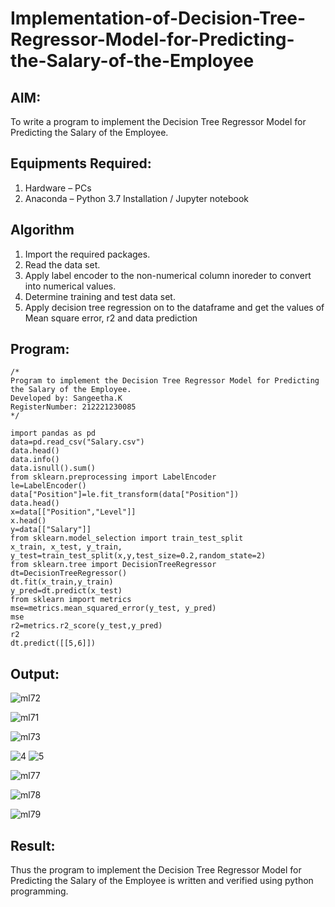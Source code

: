 # Implementation-of-Decision-Tree-Regressor-Model-for-Predicting-the-Salary-of-the-Employee

## AIM:
To write a program to implement the Decision Tree Regressor Model for Predicting the Salary of the Employee.

## Equipments Required:
1. Hardware – PCs
2. Anaconda – Python 3.7 Installation / Jupyter notebook

## Algorithm
1. Import the required packages.
2. Read the data set.
3. Apply label encoder to the non-numerical column inoreder to convert into numerical values.
4. Determine training and test data set.
5. Apply decision tree regression on to the dataframe and get the values of Mean square error, r2 and data prediction 

## Program:
```
/*
Program to implement the Decision Tree Regressor Model for Predicting the Salary of the Employee.
Developed by: Sangeetha.K
RegisterNumber: 212221230085 
*/
```
```
import pandas as pd
data=pd.read_csv("Salary.csv")
data.head()
data.info()
data.isnull().sum()
from sklearn.preprocessing import LabelEncoder
le=LabelEncoder()
data["Position"]=le.fit_transform(data["Position"])
data.head()
x=data[["Position","Level"]]
x.head()
y=data[["Salary"]]
from sklearn.model_selection import train_test_split
x_train, x_test, y_train, y_test=train_test_split(x,y,test_size=0.2,random_state=2)
from sklearn.tree import DecisionTreeRegressor
dt=DecisionTreeRegressor()
dt.fit(x_train,y_train)
y_pred=dt.predict(x_test)
from sklearn import metrics
mse=metrics.mean_squared_error(y_test, y_pred)
mse
r2=metrics.r2_score(y_test,y_pred)
r2
dt.predict([[5,6]])
```

## Output:
![ml72](https://user-images.githubusercontent.com/93992063/204302225-858560b1-6ca1-4031-9b9f-75cc70722870.png)


![ml71](https://user-images.githubusercontent.com/93992063/200124715-135f54e6-330e-4497-963d-96600cd67f75.png)

![ml73](https://user-images.githubusercontent.com/93992063/204302316-004ffb9e-1a07-40c8-bddc-eb9d0168b7a1.png)

![4](https://user-images.githubusercontent.com/93992063/200128882-eb24c6fb-4839-4dfb-854c-56583a1062a8.png)
![5](https://user-images.githubusercontent.com/93992063/200128928-80c98713-df73-4e92-9e9f-a69a2f3e4935.png)

![ml77](https://user-images.githubusercontent.com/93992063/200124819-07ec341f-3ca9-45e7-9efe-2558c17e5a3e.png)

![ml78](https://user-images.githubusercontent.com/93992063/200124829-33473f25-31d4-4729-afbd-2866a0765136.png)

![ml79](https://user-images.githubusercontent.com/93992063/200124732-d2d0fd47-39fe-4ea9-ac89-2336d75c2a56.png)

## Result:
Thus the program to implement the Decision Tree Regressor Model for Predicting the Salary of the Employee is written and verified using python programming.
